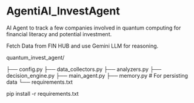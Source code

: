 # AgentiAI_InvestAgent
AI Agent to track a few companies involved in quantum computing for financial literacy and potential investment.

Fetch Data from FIN HUB and use Gemini LLM for reasoning.


quantum_invest_agent/

├── config.py
├── data_collectors.py
├── analyzers.py
├── decision_engine.py
├── main_agent.py
├── memory.py  # For persisting data
└── requirements.txt

pip install -r requirements.txt
